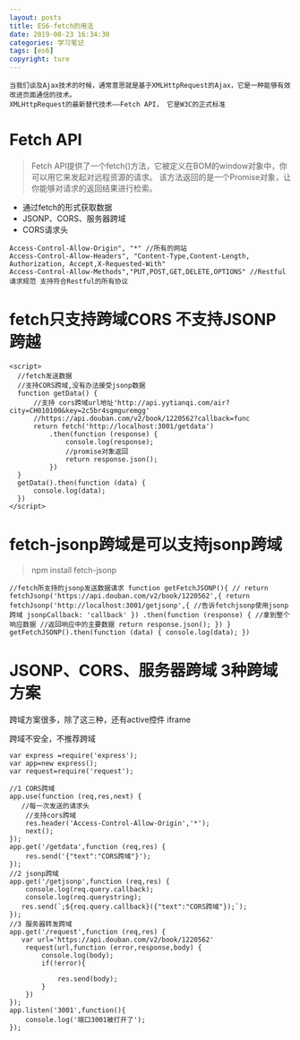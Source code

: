 ```yaml
---
layout: posts
title: ES6-fetch的用法
date: 2019-08-23 16:34:30
categories: 学习笔记
tags: [es6]
copyright: ture
---
```


```
当我们谈及Ajax技术的时候，通常意思就是基于XMLHttpRequest的Ajax，它是一种能够有效改进页面通信的技术。 
XMLHttpRequest的最新替代技术——Fetch API， 它是W3C的正式标准
```

# Fetch API

> Fetch API提供了一个fetch()方法，它被定义在BOM的window对象中，你可以用它来发起对远程资源的请求。 该方法返回的是一个Promise对象，让你能够对请求的返回结果进行检索。 

+ 通过fetch的形式获取数据 
+ JSONP、CORS、服务器跨域 
+ CORS请求头 

```
Access-Control-Allow-Origin", "*" //所有的网站 
Access-Control-Allow-Headers", "Content-Type,Content-Length, Authorization, Accept,X-Requested-With" 
Access-Control-Allow-Methods","PUT,POST,GET,DELETE,OPTIONS" //Restful请求规范 支持符合Restful的所有协议

```

# fetch只支持跨域CORS 不支持JSONP跨越

```
<script>
  //fetch发送数据
  //支持CORS跨域,没有办法接受jsonp数据
  function getData() {
      //支持 cors跨域url地址'http://api.yytianqi.com/air?city=CH010100&key=2c5br4sgmguremgg'
      //https://api.douban.com/v2/book/1220562?callback=func
      return fetch('http://localhost:3001/getdata')
          .then(function (response) {
              console.log(response);
              //promise对象返回
              return response.json();
          })
  }
  getData().then(function (data) {
      console.log(data);
  })
</script>
```

# fetch-jsonp跨域是可以支持jsonp跨域
> npm install fetch-jsonp

```
//fetch所支持的jsonp发送数据请求 function getFetchJSONP(){ // return fetchJsonp('https://api.douban.com/v2/book/1220562',{ return fetchJsonp('http://localhost:3001/getjsonp',{ //告诉fetchjsonp使用jsonp跨域 jsonpCallback: 'callback' }) .then(function (response) { //拿到整个响应数据 //返回响应中的主要数据 return response.json(); }) } getFetchJSONP().then(function (data) { console.log(data); })
```

# JSONP、CORS、服务器跨域 3种跨域方案

跨域方案很多，除了这三种，还有active控件 iframe 

跨域不安全，不推荐跨域

```
var express =require('express');
var app=new express();
var request=require('request');

//1 CORS跨域
app.use(function (req,res,next) {
   //每一次发送的请求头
    //支持cors跨域
    res.header('Access-Control-Allow-Origin','*');
    next();
});
app.get('/getdata',function (req,res) {
    res.send('{"text":"CORS跨域"}');
});
//2 jsonp跨域
app.get('/getjsonp',function (req,res) {
    console.log(req.query.callback);
    console.log(req.querystring);
   res.send(`;${req.query.callback}({"text":"CORS跨域"});`);
});
//3 服务器转发跨域
app.get('/request',function (req,res) {
   var url='https://api.douban.com/v2/book/1220562'
    request(url,function (error,response,body) {
        console.log(body);
        if(!error){

            res.send(body);
        }
    })
});
app.listen('3001',function(){
    console.log('端口3001被打开了');
});
```